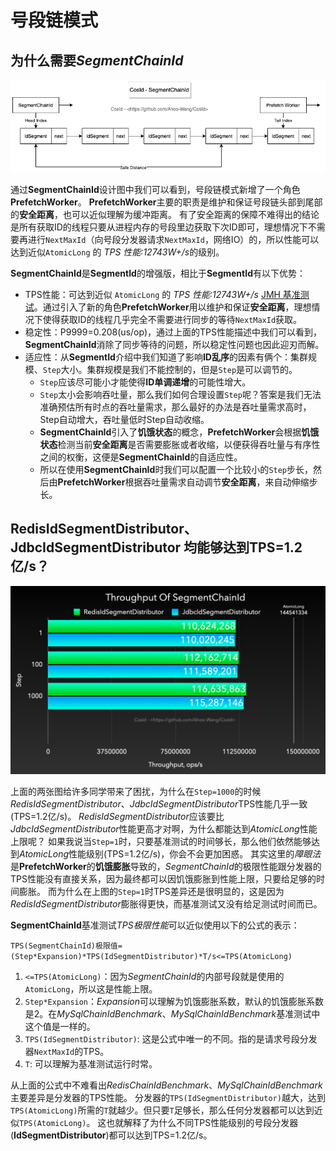 # 号段链模式

## 为什么需要*SegmentChainId*

<p align="center" >
  <img src="../public/assets/design/SegmentChainId.png" alt="SegmentChainId"/>
</p>

通过**SegmentChainId**设计图中我们可以看到，号段链模式新增了一个角色**PrefetchWorker**。
**PrefetchWorker**主要的职责是维护和保证号段链头部到尾部的**安全距离**，也可以近似理解为缓冲距离。
有了安全距离的保障不难得出的结论是所有获取ID的线程只要从进程内存的号段里边获取下次ID即可，理想情况下不需要再进行`NextMaxId`（向号段分发器请求`NextMaxId`，网络IO）的，所以性能可以达到近似`AtomicLong` 的 *TPS 性能:12743W+/s*的级别。

**SegmentChainId**是**SegmentId**的增强版，相比于**SegmentId**有以下优势：

- TPS性能：可达到近似 `AtomicLong` 的 *TPS 性能:12743W+/s* [JMH 基准测试](docs/guide/perf-test.md)。通过引入了新的角色**PrefetchWorker**用以维护和保证**安全距离**，理想情况下使得获取ID的线程几乎完全不需要进行同步的等待`NextMaxId`获取。
- 稳定性：P9999=0.208(us/op)，通过上面的TPS性能描述中我们可以看到，**SegmentChainId**消除了同步等待的问题，所以稳定性问题也因此迎刃而解。
- 适应性：从**SegmentId**介绍中我们知道了影响**ID乱序**的因素有俩个：集群规模、`Step`大小。集群规模是我们不能控制的，但是`Step`是可以调节的。
    - `Step`应该尽可能小才能使得**ID单调递增**的可能性增大。
    - `Step`太小会影响吞吐量，那么我们如何合理设置`Step`呢？答案是我们无法准确预估所有时点的吞吐量需求，那么最好的办法是吞吐量需求高时，Step自动增大，吞吐量低时Step自动收缩。
    - **SegmentChainId**引入了**饥饿状态**的概念，**PrefetchWorker**会根据**饥饿状态**检测当前**安全距离**是否需要膨胀或者收缩，以便获得吞吐量与有序性之间的权衡，这便是**SegmentChainId**的自适应性。
    - 所以在使用**SegmentChainId**时我们可以配置一个比较小的`Step`步长，然后由**PrefetchWorker**根据吞吐量需求自动调节**安全距离**，来自动伸缩步长。

## RedisIdSegmentDistributor、JdbcIdSegmentDistributor 均能够达到TPS=1.2亿/s？

<p align="center" >
  <img src="../public/assets/perf/Throughput-Of-SegmentChainId.png" alt="Throughput-Of-SegmentChainId"/>
</p>

上面的两张图给许多同学带来了困扰，为什么在`Step=1000`的时候*RedisIdSegmentDistributor*、*JdbcIdSegmentDistributor*TPS性能几乎一致(TPS=1.2亿/s)。
*RedisIdSegmentDistributor*应该要比*JdbcIdSegmentDistributor*性能更高才对啊，为什么都能达到*AtomicLong*性能上限呢？
如果我说当`Step=1`时，只要基准测试的时间够长，那么他们依然能够达到*AtomicLong*性能级别(TPS=1.2亿/s)，你会不会更加困惑。
其实这里的*障眼法*是**PrefetchWorker**的**饥饿膨胀**导致的，*SegmentChainId*的极限性能跟分发器的TPS性能没有直接关系，因为最终都可以因饥饿膨胀到性能上限，只要给足够的时间膨胀。
而为什么在上图的`Step=1`时TPS差异还是很明显的，这是因为*RedisIdSegmentDistributor*膨胀得更快，而基准测试又没有给足测试时间而已。

**SegmentChainId**基准测试*TPS极限性能*可以近似使用以下的公式的表示：

`TPS(SegmentChainId)极限值=(Step*Expansion)*TPS(IdSegmentDistributor)*T/s<=TPS(AtomicLong)`

1. `<=TPS(AtomicLong)`：因为*SegmentChainId*的内部号段就是使用的`AtomicLong`，所以这是性能上限。
2. `Step*Expansion`：*Expansion*可以理解为饥饿膨胀系数，默认的饥饿膨胀系数是2。在*MySqlChainIdBenchmark*、*MySqlChainIdBenchmark*基准测试中这个值是一样的。
3. `TPS(IdSegmentDistributor)`: 这是公式中唯一的不同。指的是请求号段分发器`NextMaxId`的TPS。
4. `T`: 可以理解为基准测试运行时常。

从上面的公式中不难看出*RedisChainIdBenchmark*、*MySqlChainIdBenchmark*主要差异是分发器的TPS性能。
分发器的`TPS(IdSegmentDistributor)`越大，达到`TPS(AtomicLong)`所需的`T`就越少。但只要`T`足够长，那么任何分发器都可以达到近似`TPS(AtomicLong)`。
这也就解释了为什么不同TPS性能级别的号段分发器(**IdSegmentDistributor**)都可以达到TPS=1.2亿/s。
